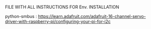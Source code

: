 FILE WITH ALL INSTRUCTIONS FOR Env. INSTALLATION

python-smbus :
https://learn.adafruit.com/adafruit-16-channel-servo-driver-with-raspberry-pi/configuring-your-pi-for-i2c

